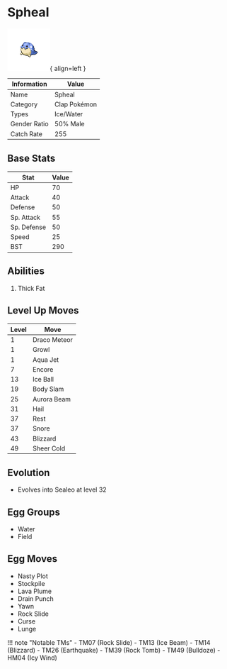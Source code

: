 # Spheal

![Spheal](../images/pokemon/363.png){ align=left }

| Information | Value |
|------------|--------|
| Name | Spheal |
| Category | Clap Pokémon |
| Types | Ice/Water |
| Gender Ratio | 50% Male |
| Catch Rate | 255 |

## Base Stats

| Stat | Value |
|------|-------|
| HP | 70 |
| Attack | 40 |
| Defense | 50 |
| Sp. Attack | 55 |
| Sp. Defense | 50 |
| Speed | 25 |
| BST | 290 |

## Abilities
1. Thick Fat

## Level Up Moves
| Level | Move |
|-------|------|
| 1 | Draco Meteor |
| 1 | Growl |
| 1 | Aqua Jet |
| 7 | Encore |
| 13 | Ice Ball |
| 19 | Body Slam |
| 25 | Aurora Beam |
| 31 | Hail |
| 37 | Rest |
| 37 | Snore |
| 43 | Blizzard |
| 49 | Sheer Cold |

## Evolution
- Evolves into Sealeo at level 32

## Egg Groups
- Water
- Field

## Egg Moves
- Nasty Plot
- Stockpile
- Lava Plume
- Drain Punch
- Yawn
- Rock Slide
- Curse
- Lunge

!!! note "Notable TMs"
    - TM07 (Rock Slide)
    - TM13 (Ice Beam)
    - TM14 (Blizzard)
    - TM26 (Earthquake)
    - TM39 (Rock Tomb)
    - TM49 (Bulldoze)
    - HM04 (Icy Wind)
